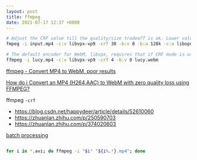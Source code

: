 ```yaml
---
layout: post
title: ffmpeg
date: 2021-07-17 12:37 +0000
---
```


```bash
# Adjust the CRF value till the quality/size tradeoff is ok. Lower values produce bigger but better files.
fmpeg -i input.mp4 -c:v libvpx-vp9 -crf 30 -b:v 0 -b:a 128k -c:a libopus output.webm

# The default encoder for WebM, libvpx, requires that if CRF mode is used, bitrate has to be set to 0. 
ffmpeg -i lucy.mp4 -c:v libvpx-vp9 -crf 4 -b:v 0 lucy.webm

```

[ffmpeg - Convert MP4 to WebM, poor results](https://stackoverflow.com/questions/47510489/ffmpeg-convert-mp4-to-webm-poor-results)

[How do i Convert an MP4 (H264,AAC) to WebM with zero quality loss using FFMPEG?](https://stackoverflow.com/questions/52243759/how-do-i-convert-an-mp4-h264-aac-to-webm-with-zero-quality-loss-using-ffmpeg)


ffmpeg `-crf`
* https://blog.csdn.net/happydeer/article/details/52610060
* https://zhuanlan.zhihu.com/p/250590703
* https://zhuanlan.zhihu.com/p/374020603

[batch processing](https://stackoverflow.com/questions/5784661/how-do-you-convert-an-entire-directory-with-ffmpeg)

```bash

for i in *.avi; do ffmpeg -i "$i" "${i%.*}.mp4"; done

```